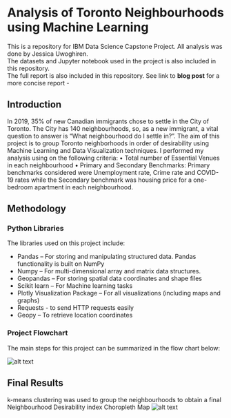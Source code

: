 # Analysis of Toronto Neighbourhoods using Machine Learning
This is a repository for IBM Data Science Capstone Project. All analysis was done by Jessica Uwoghiren.  <br />
The datasets and Jupyter notebook used in the project is also included in this repository.  <br />
The full report is also included in this repository.
See link to **blog post** for a more concise report - 

## Introduction
In 2019, 35% of new Canadian immigrants chose to settle in the City of Toronto. The City has 140 neighbourhoods, so, as a new immigrant, a vital question to answer is “What neighbourhood do I settle in?”. The aim of this project is to group Toronto neighborhoods in order of desirability using Machine Learning and Data Visualization techniques. I performed my analysis using on the following criteria:
• Total number of Essential Venues in each neighbourhood
• Primary and Secondary Benchmarks: Primary benchmarks considered were Unemployment rate, Crime rate and COVID-19 rates while the Secondary benchmark was housing price for a one-bedroom apartment in each neighbourhood.

## Methodology
### Python Libraries
The libraries used on this project include:
* Pandas – For storing and manipulating structured data. Pandas functionality is built on NumPy
* Numpy – For multi-dimensional array and matrix data structures. 
* Geopandas – For storing spatial data coordinates and shape files
*	Scikit learn – For Machine learning tasks
* Plotly Visualization Package – For all visualizations (including maps and graphs)
*	Requests - to send HTTP requests easily
*	Geopy – To retrieve location coordinates

### Project Flowchart
The main steps for this project can be summarized in the flow chart below:

![alt text](https://github.com/jess-data/Coursera_Capstone/blob/main/Screenshot%202020-11-24%20014704.png)

## Final Results
k-means clustering was used to group the neighbourhoods to obtain a final Neighbourhood Desirability index Choropleth Map
![alt text](https://github.com/jess-data/Coursera_Capstone/blob/main/Toronto%20Neighbourhood%20Desirability%20Map.png)
